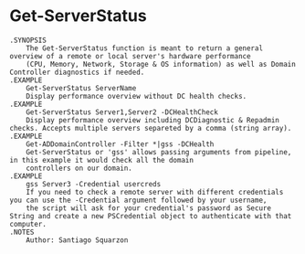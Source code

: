 # Get-ServerStatus
 
    .SYNOPSIS
        The Get-ServerStatus function is meant to return a general overview of a remote or local server's hardware performance
        (CPU, Memory, Network, Storage & OS information) as well as Domain Controller diagnostics if needed.
    .EXAMPLE
        Get-ServerStatus ServerName
        Display performance overview without DC health checks.
    .EXAMPLE
        Get-ServerStatus Server1,Server2 -DCHealthCheck
        Display performance overview including DCDiagnostic & Repadmin checks. Accepts multiple servers separeted by a comma (string array).
    .EXAMPLE
        Get-ADDomainController -Filter *|gss -DCHealth
        Get-ServerStatus or 'gss' allows passing arguments from pipeline, in this example it would check all the domain
        controllers on our domain.
    .EXAMPLE
        gss Server3 -Credential usercreds
        If you need to check a remote server with different credentials you can use the -Credential argument followed by your username,
        the script will ask for your credential's password as Secure String and create a new PSCredential object to authenticate with that computer.
    .NOTES
        Author: Santiago Squarzon